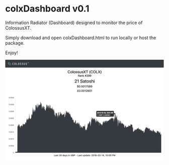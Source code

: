 # colxDashboard v0.1

Information Radiator (Dashboard) designed to monitor the price of ColossusXT.

Simply download and open colxDashboard.html to run locally or host the package.

Enjoy!

![alt text](/images/colxDashboard.png)
